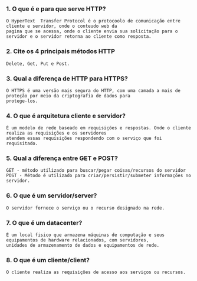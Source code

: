 ### 1. O que é e para que serve HTTP?
    O HyperText  Transfer Protocol é o protocoolo de comunicação entre cliente e servidor, onde o conteudo web da
    pagina que se acessa, onde o cliente envia sua solicitação para o servidor e o servidor retorna ao cliente como resposta.

### 2. Cite os 4 principais métodos HTTP
    Delete, Get, Put e Post.

### 3. Qual a diferença de HTTP para HTTPS?
    O HTTPS é uma versão mais segura do HTTP, com uma camada a mais de proteção por meio da criptografia de dados para
    protege-los.

### 4. O que é arquitetura cliente e servidor?
    É um modelo de rede baseado em requisições e respostas. Onde o cliente realiza as requisições e os servidores
    atendem essas requisições respondendo com o serviço que foi requisitado.

### 5. Qual a diferença entre GET e POST?
    GET - método utilizado para buscar/pegar coisas/recursos do servidor
    POST - Método é utilizado para criar/persistir/submeter informações no servidor.

### 6. O que é um servidor/server?
    O servidor fornece o serviço ou o recurso designado na rede.

### 7. O que é um datacenter?
    É um local fisico que armazena máquinas de computação e seus equipamentos de hardware relacionados, com servidores,
    unidades de armazenamento de dados e equipamentos de rede.

### 8. O que é um cliente/client?
    O cliente realiza as requisições de acesso aos serviços ou recursos.
